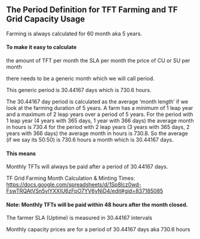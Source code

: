 ## The Period Definition for TFT Farming and TF Grid Capacity Usage

Farming is always calculated for 60 month aka 5 years.


#### To make it easy to calculate

the amount of TFT per month
the SLA per month
the price of CU or SU per month

there needs to be a generic month which we will call period.

This generic period is 30.44167 days which is 730.6 hours.

The 30.44167 day period is calculated as the average ‘month length’ if we look at the farming duration of 5 years. 
A farm has a minimum of 1 leap year and a maximum of 2 leap years over a period of 5 years. For the period with 1 leap year (4 years with 365 days, 1 year with 366 days) the average month in hours is 730.4 for the period with 2 leap years (3 years with 365 days, 2 years with 366 days) the average month in hours is 730.8. So the average (if we say its 50:50) is 730.6 hours a month which is 30.44167 days. 


#### This means

Monthly TFTs will always be paid after a period of 30.44167 days.

TF Grid Farming Month Calculation & Minting Times: https://docs.google.com/spreadsheets/d/1Sp8Icz0wd-FswTRQAtVSn5vlYXXIU6zFpO7YV6yNiD4/edit#gid=837185085


#### Note: Monthly TFTs will be paid within 48 hours after the month closed.

The farmer SLA (Uptime) is measured in 30.44167  intervals

Monthly capacity prices are for a period of 30.44167 days aka 730.6 hours


